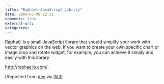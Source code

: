 ```yaml
---
title: "Raphaël—JavaScript Library"
date: 2009-05-08 12:31
comments: true
external-url:
categories:
---
```

Raphaël is a small JavaScript library that should simplify your work with vector graphics on the web. If you want to create your own specific chart or image crop and rotate widget, for example, you can achieve it simply and easily with this library

<http://raphaeljs.com/>

[Reposted from [dev][1] via [lfittl][2]]

  [1]: http://dev.soup.io/post/18695258/Rapha-l-JavaScript-Library
  [2]: http://soup.fittl.com/post/18705425/Rapha-l-JavaScript-Library
